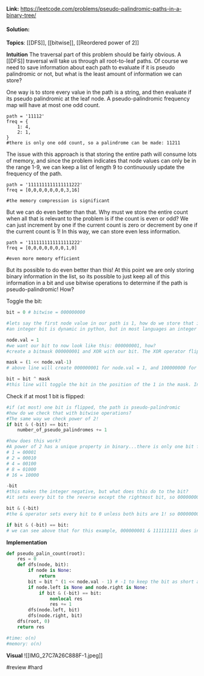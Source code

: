 
**Link:** https://leetcode.com/problems/pseudo-palindromic-paths-in-a-binary-tree/
#### Solution:

**Topics**: [[DFS]], [[bitwise]], [[Reordered power of 2]]

**Intuition**
The traversal part of this problem should be fairly obvious. A [[DFS]] traversal will take us through all root-to-leaf paths. Of course we need to save information about each path to evaluate if it is pseudo palindromic or not, but what is the least amount of information we can store?

One way is to store every value in the path is a string, and then evaluate if its pseudo palindromic at the leaf node. A pseudo-palindromic frequency map will have at most one odd count. 
```
path = '11112'
freq = {
	1: 4,
	2: 1,
}
#there is only one odd count, so a palindrome can be made: 11211
```

The issue with this approach is that storing the entire path will consume lots of memory, and since the problem indicates that node values can only be in the range 1-9, we can keep a list of length 9 to continuously update the frequency of the path.

```
path = '1111111111111111222'
freq = [0,0,0,0,0,0,0,3,16]

#the memory compression is significant
```

But we can do even better than that. Why must we store the entire count when all that is relevant to the problem is if the count is even or odd? We can just increment by one if the current count is zero or decrement by one if the current count is 1! In this way, we can store even less information. 

```
path = '1111111111111111222'
freq = [0,0,0,0,0,0,0,1,0] 

#even more memory efficient
```

But its possible to do even better than this! At this point we are only storing binary information in the list, so its possible to just keep all of this information in a bit and use bitwise operations to determine if the path is pseudo-palindromic! How?

Toggle the bit:
```python
bit = 0 # bitwise = 000000000

#lets say the first node value in our path is 1, how do we store that in our bit
#an integer bit is dynamic in python, but in most languages an integer consumes 32 bits of memory...in our case it is an integer we are concerned with because we set our bit to 0. For our purposes, the only part of the bit that is relevant is the first 9 (one for each possbile digit). 

node.val = 1
#we want our bit to now look like this: 000000001, how?
#create a bitmask 000000001 and XOR with our bit. The XOR operator flips our bit in every position where our mask is 1. 

mask = (1 << node.val-1) 
# above line will create 000000001 for node.val = 1, and 100000000 for node.val = 9

bit = bit ^ mask
#this line will toggle the bit in the position of the 1 in the mask. In our case, toggling is all we require because we only need to know in the frequency is even or odd. Toggle twice = even, Toggle 3 times = odd.
```

Check if at most 1 bit is flipped:
```python
#if (at most) one bit is flipped, the path is pseudo-palindromic
#how do we check that with bitwise operations?
#The same way we check power of 2!
if bit & (-bit) == bit:
	number_of_pseudo_palindromes += 1

#how does this work?
#A power of 2 has a unique property in binary...there is only one bit flipped.
# 1 = 00001
# 2 = 00010
# 4 = 00100
# 8 = 01000
# 16 = 10000

-bit
#this makes the integer negative, but what does this do to the bit?
#it sets every bit to the reverse except the rightmost bit, so 000000001 would become 111111111. 

bit & (-bit)
#the & operator sets every bit to 0 unless both bits are 1! so 000000001 & 111111111 would be 000000001.

if bit & (-bit) == bit:
# we can see above that for this example, 000000001 & 111111111 does indeed equal the original bit, which indicates that this is fact a power of 2, ergo, also representing a path that is pseudo-palidromic

```


**Implementation**
```python
def pseudo_palin_count(root):
	res = 0
	def dfs(node, bit):
		if node is None:
			return
		bit = bit ^ (1 << node.val - 1) # -1 to keep the bit as short as possible
		if node.left is None and node.right is None:
			if bit & (-bit) == bit:
				nonlocal res
				res += 1
		dfs(node.left, bit)
		dfs(node.right, bit)
	dfs(root, 0)
	return res

#time: o(n) 
#memory: o(n)
```

**Visual** 
![[IMG_27C7A26C888F-1.jpeg]]

#review 
#hard 

